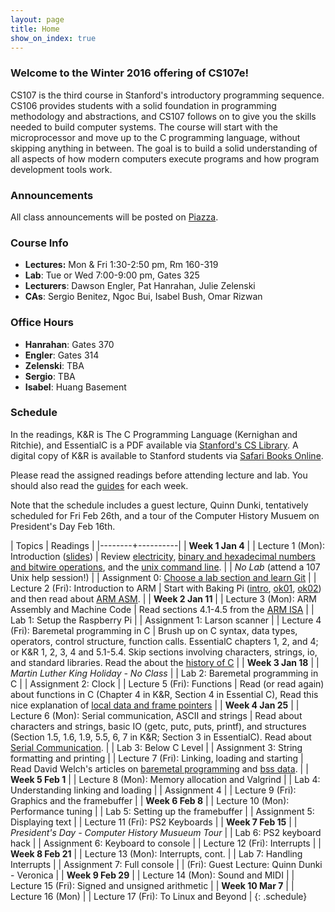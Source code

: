 ```yaml
---
layout: page
title: Home
show_on_index: true
---
```


### Welcome to the Winter 2016 offering of CS107e!

CS107 is the third course in Stanford's introductory programming sequence.
CS106 provides students with a solid foundation in programming methodology and
abstractions, and CS107 follows on to give you the skills needed to build
computer systems. The course will start with the microprocessor and move up to
the C programming language, without skipping anything in between. The goal is
to build a solid understanding of all aspects of how modern computers execute
programs and how program development tools work.

### Announcements

All class announcements will be posted on
[Piazza](http://piazza.com/stanford/winter2016/cs107e).

### Course Info

  -   **Lectures:** Mon & Fri 1:30-2:50 pm, Rm 160-319
  -   **Lab**: Tue or Wed 7:00-9:00 pm, Gates 325
  -   **Lecturers**: Dawson Engler, Pat Hanrahan, Julie Zelenski
  -   **CAs**: Sergio Benitez, Ngoc Bui, Isabel Bush, Omar Rizwan

### Office Hours

  -   **Hanrahan**: Gates 370
  -   **Engler**: Gates 314
  -   **Zelenski**: TBA
  -   **Sergio**: TBA
  -   **Isabel**: Huang Basement

### Schedule

In the readings, K&R is The C Programming Language (Kernighan and Ritchie), 
and EssentialC is a PDF available via [Stanford's CS
Library](http://cslibrary.stanford.edu/101). 
A digital copy of K&R is available
to Stanford students via 
[Safari Books Online](http://proquest.safaribooksonline.com.ezproxy.stanford.edu/book/programming/c/9780133086249).

Please read the assigned readings before attending lecture and lab.
You should also read the [guides](/guides/) for each week.

Note that the schedule includes a guest lecture, Quinn Dunki, 
tentatively scheduled for Fri Feb 26th,
and a tour of the Computer History Musuem on President's Day Feb 16th.

| Topics | Readings |
|--------+----------|
| **Week 1 Jan 4** |
| Lecture 1 (Mon): Introduction ([slides](lectures/intro/intro.pdf)) | Review [electricity](guides/electricity), [binary and hexadecimal numbers and bitwire operations](guides/numbers), and the [unix command line](guides/unix). |
| _No Lab_ (attend a 107 Unix help session!) |
| Assignment 0: [Choose a lab section and learn Git](assignment/assign0) |
| Lecture 2 (Fri): Introduction to ARM | Start with Baking Pi ([intro](http://www.cl.cam.ac.uk/projects/raspberrypi/tutorials/os/introduction.html), [ok01](http://www.cl.cam.ac.uk/projects/raspberrypi/tutorials/os/ok01.html), [ok02](http://www.cl.cam.ac.uk/projects/raspberrypi/tutorials/os/ok02.html)) and then read about [ARM ASM](http://www.toves.org/books/arm/). |
| **Week 2 Jan 11** |
| Lecture 3 (Mon): ARM Assembly and Machine Code | Read sections 4.1-4.5 from the [ARM ISA](readings/armisa.pdf) |
| Lab 1: Setup the Raspberry Pi |
| Assignment 1: Larson scanner |
| Lecture 4 (Fri): Baremetal programming in C | Brush up on C syntax, data types, operators, control structure, function calls. EssentialC chapters 1, 2, and 4; or K&R 1, 2, 3, 4 and 5.1-5.4\. Skip sections involving characters, strings, io, and standard libraries. Read the about the [history of C](http://cm.bell-labs.com/who/dmr/chist.html) |
| **Week 3 Jan 18** |
| _Martin Luther King Holiday - No Class_ |
| Lab 2: Baremetal programming in C |
| Assignment 2: Clock |
| Lecture 5 (Fri): Functions | Read (or read again) about functions in C (Chapter 4 in K&R, Section 4 in Essential C), Read this nice explanation of [local data and frame pointers](http://thinkingeek.com/2014/05/11/arm-assembler-raspberry-pi-chapter-18/) |
| **Week 4 Jan 25** |
| Lecture 6 (Mon): Serial communication, ASCII and strings | Read about characters and strings, basic IO (getc, putc, puts, printf), and structures (Section 1.5, 1.6, 1.9, 5.5, 6, 7 in K&R; Section 3 in EssentialC). Read about [Serial Communication](https://learn.sparkfun.com/tutorials/serial-communication/all). |
| Lab 3: Below C Level |
| Assignment 3: String formatting and printing |
| Lecture 7 (Fri): Linking, loading and starting | Read David Welch's articles on [baremetal programming](https://github.com/dwelch67/raspberrypi/tree/master/baremetal) and [bss data](https://github.com/dwelch67/raspberrypi/tree/master/bssdata). |
| **Week 5 Feb 1** |
| Lecture 8 (Mon): Memory allocation and Valgrind |
| Lab 4: Understanding linking and loading |
| Assignment 4 |
| Lecture 9 (Fri): Graphics and the framebuffer |
| **Week 6 Feb 8** |
| Lecture 10 (Mon): Performance tuning |
| Lab 5: Setting up the framebuffer |
| Assignment 5: Displaying text |
| Lecture 11 (Fri): PS2 Keyboards |
| **Week 7 Feb 15** |
| _President's Day - Computer History Musueum Tour_ |
| Lab 6: PS2 keyboard hack |
| Assignment 6: Keyboard to console |
| Lecture 12 (Fri): Interrupts |
| **Week 8 Feb 21** |
| Lecture 13 (Mon): Interrupts, cont. |
| Lab 7: Handling Interrupts |
| Assignment 7: Full console |
| (Fri): Guest Lecture: Quinn Dunki - Veronica |
| **Week 9 Feb 29** |
| Lecture 14 (Mon): Sound and MIDI |
| Lecture 15 (Fri): Signed and unsigned arithmetic |
| **Week 10 Mar 7** |
| Lecture 16 (Mon) |
| Lecture 17 (Fri): To Linux and Beyond |
{: .schedule}
